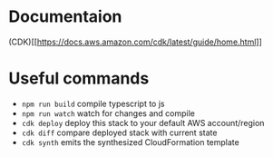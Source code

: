 # Documentaion
(CDK)[[https://docs.aws.amazon.com/cdk/latest/guide/home.html]]

# Useful commands

 * `npm run build`   compile typescript to js
 * `npm run watch`   watch for changes and compile
 * `cdk deploy`      deploy this stack to your default AWS account/region
 * `cdk diff`        compare deployed stack with current state
 * `cdk synth`       emits the synthesized CloudFormation template
